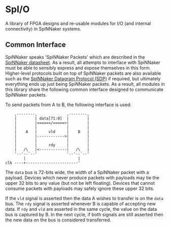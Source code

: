 SpI/O
=====

A library of FPGA designs and re-usable modules for I/O (and internal
connectivity) in SpiNNaker systems.


Common Interface
----------------

SpiNNaker speaks 'SpiNNaker Packets' which are described in the [SpiNNaker
datasheet](https://solem.cs.man.ac.uk/documentation/datasheet/SpiNN2DataShtV202.pdf).
As a result, all attempts to interface with SpiNNaker must be able to sensibly
express and expose themselves in this form. Higher-level protocols built on top
of SpiNNaker packets are also available such as the [SpiNNaker Datagram Protocol
(SDP)](https://solem.cs.man.ac.uk/documentation/spinn-app-4.pdf) if required,
but ultimately everything ends up just being SpiNNaker packets. As a result, all
modules in this library share the following common interface designed to
communicate SpiNNaker packets.

To send packets from A to B, the following interface is used:

	    ,--------,             ,--------,
	    |        | data[71:0]  |        |
	    |        |======/=====>|        |
	    |        |             |        |
	    |    A   |     vld     |    B   |
	    |        |------------>|        |
	    |        |             |        |
	    |        |     rdy     |        |
	    |   /\   |<------------|   /\   |
	    '--'--`--'             '--'--`--'
	        |                       |
	clk ----+-----------------------'

The `data` bus is 72-bits wide, the width of a SpiNNaker packet with a payload.
Devices which never produce packets with payloads may tie the upper 32 bits to
any value (but not be left floating). Devices that cannot consume packets with
payloads may safely ignore these upper 32 bits.

If the `vld` signal is asserted then the data A wishes to transfer is on the
`data` bus. The `rdy` signal is asserted whenever B is capable of accepting new
data. If `rdy` and `vld` are asserted in the same cycle, the value on the data
bus is captured by B. In the next cycle, if both signals are still asserted then
the new data on the bus is considered transferred.

